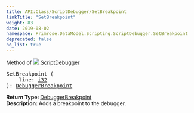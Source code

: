 ```yaml
---
title: API:Class/ScriptDebugger/SetBreakpoint
linkTitle: "SetBreakpoint"
weight: 83
date: 2019-08-02
namespace: Primrose.DataModel.Scripting.ScriptDebugger.SetBreakpoint
deprecated: false
no_list: true
---
```

Method of <a href="/docs/api-reference/Class/ScriptDebugger"><img src="/icons/silk/script_module.png"/>&nbsp;ScriptDebugger</a>
<pre class="method-declaration">
SetBreakpoint (
    line: <a class="type" href="/docs/api-reference/System/Primitives#int32">i32</a>
): <a class="type" href="/docs/api-reference/Class/DebuggerBreakpoint">DebuggerBreakpoint</a></pre>
<b>Return Type: </b>
<a class="type" href="/docs/api-reference/Class/DebuggerBreakpoint">DebuggerBreakpoint</a>
<br/>
<b>Description: </b>
Adds a breakpoint to the debugger.

